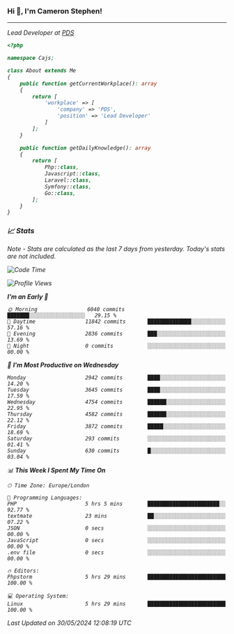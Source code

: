 ### Hi 👋, I'm Cameron Stephen!
<hr>
<p><em>Lead Developer at <a href="https://prindatasolutions.co.uk">PDS</a></p>


```php
<?php

namespace Cajs;

class About extends Me
{
    public function getCurrentWorkplace(): array
    {
        return [
            'workplace' => [
                'company' => 'PDS',
                'position' => 'Lead Developer'
            ]
        ];
    }

    public function getDailyKnowledge(): array
    {
        return [
            Php::class,
            Javascript::class,
            Laravel::class,
            Symfony::class,
            Go::class,
        ];
    }
}
```

### 📈 Stats
<p><em>Note - Stats are calculated as the last 7 days from yesterday. Today's stats are not included.</em></p>


<!--START_SECTION:waka-->
![Code Time](http://img.shields.io/badge/Code%20Time-3%2C825%20hrs%2030%20mins-blue)

![Profile Views](http://img.shields.io/badge/Profile%20Views-0-blue)

**I'm an Early 🐤** 

```text
🌞 Morning                6040 commits        ███████░░░░░░░░░░░░░░░░░░   29.15 % 
🌆 Daytime                11842 commits       ██████████████░░░░░░░░░░░   57.16 % 
🌃 Evening                2836 commits        ███░░░░░░░░░░░░░░░░░░░░░░   13.69 % 
🌙 Night                  0 commits           ░░░░░░░░░░░░░░░░░░░░░░░░░   00.00 % 
```
📅 **I'm Most Productive on Wednesday** 

```text
Monday                   2942 commits        ████░░░░░░░░░░░░░░░░░░░░░   14.20 % 
Tuesday                  3645 commits        ████░░░░░░░░░░░░░░░░░░░░░   17.59 % 
Wednesday                4754 commits        ██████░░░░░░░░░░░░░░░░░░░   22.95 % 
Thursday                 4582 commits        ██████░░░░░░░░░░░░░░░░░░░   22.12 % 
Friday                   3872 commits        █████░░░░░░░░░░░░░░░░░░░░   18.69 % 
Saturday                 293 commits         ░░░░░░░░░░░░░░░░░░░░░░░░░   01.41 % 
Sunday                   630 commits         █░░░░░░░░░░░░░░░░░░░░░░░░   03.04 % 
```


📊 **This Week I Spent My Time On** 

```text
🕑︎ Time Zone: Europe/London

💬 Programming Languages: 
PHP                      5 hrs 5 mins        ███████████████████████░░   92.77 % 
textmate                 23 mins             ██░░░░░░░░░░░░░░░░░░░░░░░   07.22 % 
JSON                     0 secs              ░░░░░░░░░░░░░░░░░░░░░░░░░   00.00 % 
JavaScript               0 secs              ░░░░░░░░░░░░░░░░░░░░░░░░░   00.00 % 
.env file                0 secs              ░░░░░░░░░░░░░░░░░░░░░░░░░   00.00 % 

🔥 Editors: 
Phpstorm                 5 hrs 29 mins       █████████████████████████   100.00 % 

💻 Operating System: 
Linux                    5 hrs 29 mins       █████████████████████████   100.00 % 
```


 Last Updated on 30/05/2024 12:08:19 UTC
<!--END_SECTION:waka-->

